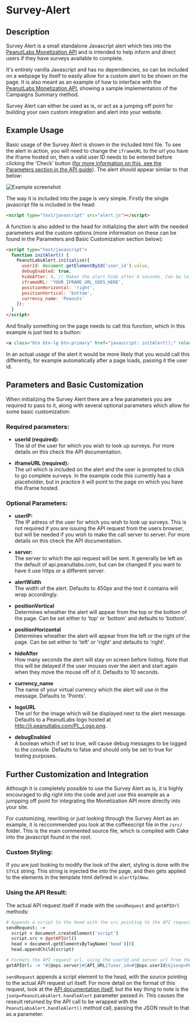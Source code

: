 Survey-Alert
============

## Description

Survey Alert is a small standalone Javascript alert which ties into the [PeanutLabs Monetization API](http://peanut-labs.github.io/publisher-doc/#overview) and is intended to help inform and direct users if they have surveys available to complete.

It's entirely vanilla Javascript and has no dependencies, so can be included on a webpage by itself to easily allow for a custom alert to be shown on the page. It is also meant as an example of how to interface with the [PeanutLabs Monetization API](http://peanut-labs.github.io/publisher-doc/#overview), showing a sample implementation of the Campaigns Summary method.

Survey Alert can either be used as is, or act as a jumping off point for building your own custom integration and alert into your website.

## Example Usage

Basic usage of the Survey Alert is shown in the included html file. To see the alert in action, you will need to change the `iframeURL` to the url you have the iframe hosted on, then a valid user ID needs to be entered before clicking the 'Check' button ([for more information on this, see the Parameters section in the API guide](http://peanut-labs.github.io/publisher-doc/#methodcampaigns)). The alert should appear similar to that below:

![Example screenshot](../master/example-screenshot.png?raw=true)

The way it is included into the page is very simple. Firstly the single javascript file is included in the head:

```html
<script type="text/javascript" src="alert.js"></script>
```

A function is also added to the head for initializing the alert with the needed parameters and the custom options (more information on these can be found in the Parameters and Basic Customization section below):

```html
<script type="text/javascript">
  function initAlert() {
    PeanutLabsAlert.initialize({
      userId: document.getElementById('user_id').value,
      debugEnabled: true,
      hideAfter: 4, // Makes the alert hide after 4 seconds. Can be left out, and will default to 10 seconds.
      iframeURL: 'YOUR_IFRAME_URL_GOES_HERE',
      positionHorizontal: 'right',
      positionVertical: 'bottom',
      currency_name: 'Peanuts'
    });
  }
</script>
```

And finally something on the page needs to call this function, which in this example is just tied to a button:

```html
<a class="btn btn-lg btn-primary" href="javascript: initAlert();" role="button">Check</a>
```

In an actual usage of the alert it would be more likely that you would call this differently, for example automatically after a page loads, passing it the user id.

## Parameters and Basic Customization

When initializing the Survey Alert there are a few parameters you are required to pass to it, along with several optional parameters which allow for some basic customization:

### Required parameters:

 - **userId (required):**  
   The id of the user for which you wish to look up surveys. For more details on this check the API documentation.

 - **iframeURL (required):**  
   The url which is included on the alert and the user is prompted to click to go complete surveys.  In the example code this currently has a placeholder, but in practice it will point to the page on which you have the iframe hosted.

### Optional Parameters:

 - **userIP:**  
   The IP adress of the user for which you wish to look up surveys. This is not required if you are issuing the API request from the users browser, but will be needed if you wish to make the call server to server. For more details on this check the API documentation.

 - **server:**  
   The server to which the api request will be sent.  It generally be left as the default of api.peanutlabs.com, but can be changed if you want to have it use https or a different server.

 - **alertWidth**  
   The width of the alert. Defaults to 450px and the text it contains will wrap accordingly.

 - **positionVertical**  
   Determines wheather the alert will appear from the top or the bottom of the page. Can be set either to 'top' or 'bottom' and defaults to 'bottom'.

 - **positionHorizontal**  
   Determines wheather the alert will appear from the left or the right of the page. Can be set either to 'left' or 'right' and defaults to 'right'.

 - **hideAfter**  
   How many seconds the alert will stay on screen before hiding. Note that this will be delayed if the user mouses over the alert and start again when they move the mouse off of it. Defaults to 10 seconds.

 - **currency_name**  
   The name of your virtual currency which the alert will use in the message. Defaults to 'Points'.

 - **logoURL**  
   The url for the image which will be displayed next to the alert message. Defaults to a PeanutLabs logo hosted at http://ii.peanutlabs.com/PL_Logo.png.

 - **debugEnabled**  
   A boolean which if set to true, will cause debug messages to be logged to the console. Defaults to false and should only be set to true for testing purposes.
	
## Further Customization and Integration

Although it is completely possible to use the Survey Alert as is, it is highly encouraged to dig right into the code and just use this example as a jumpping off point for integrating the Monetization API more directly into your site.

For customizing, rewriting or just looking through the Survey Alert as an example, it is reccommended you look at the coffeescript file in the `/src/` folder. This is the main commented source file, which is compiled with Cake into the javascript found in the root.

### Custom Styling:

If you are just looking to modify the look of the alert, styling is done with the `STYLE` string. This string is injected the into the page, and then gets applied to the elements in the template html defined in `alertTplNew`.

### Using the API Result:

The actual API request itself if made with the `sendRequest` and `getAPIUrl` methods:

```CoffeeScript
# Appends a script to the head with the src pointing to the API request url.
sendRequest: ->
  script = document.createElement('script')
  script.src = @getAPIUrl()
  head = document.getElementsByTagName('head')[0]
  head.appendChild(script)

# Formats the API request url, using the userId and server url from the options, and passing in the JSONP parameter with the callback method you wish to trigger.
getAPIUrl: -> "#{@ops.server}#{API_URL}?user_id=#{@ops.userId}&jsonp=PeanutLabsAlert.handleAlert"
```

`sendRequest` appends a script element to the head, with the source pointing to the actual API request url itself. For more detail on the format of this request, look at the [API documentation itself](http://peanut-labs.github.io/publisher-doc/#methodcampaignssummary), but the key thing to note is the `jsonp=PeanutLabsAlert.handleAlert` parameter passed in. This causes the reseult returned by the API call to be wrapped with the `PeanutLabsAlert.handleAlert()` method call, passing the JSON result to that as a parameter.
